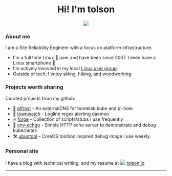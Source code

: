 
<h1 align="center">Hi! I'm tolson</h1>
<p align="center">
<p align="center"><img src="https://tolson.io/assets/neature.jpg"/></p>
<p align="center">

### About me

I am a Site Reliability Engineer with a focus on platform infrastructure.

- I'm a full time Linux 🐧 user and have been since 2007. I even have a Linux smartphone 🤦
- I'm actively invovled in my local [Linux user group](https://www.meetup.com/PenguinsUnbound/).
- Outside of tech; I enjoy skiing, hiking, and woodworking.

### Projects worth sharing

Curated projects from my github:

- 🌈 [pifrost](https://github.com/tolson-vkn/pifrost) - An externalDNS for homelab kube and pi-hole
- 👀 [townwatch](https://github.com/tolson-vkn/townwatch) - Logline regex alerting daemon
- 🔥 [forge](https://github.com/tolson-vkn/forge) - Collection of scripts/stubs I use frequently
- 🦇 [env-echgo](https://github.com/tolson-vkn/env-echgo) - Simple HTTP echo server to demonstrate and debug kubernetes
- 🛠 [ubuntool](https://github.com/tolson-vkn/ubuntool) - CoreOS toolbox inspired debug image I use weekly.

### Personal site

I have a blog with technical writing, and my resume at <img src="https://tolson.io/assets/favicon.png">&nbsp;[tolson.io](https://tolson.io)

---
